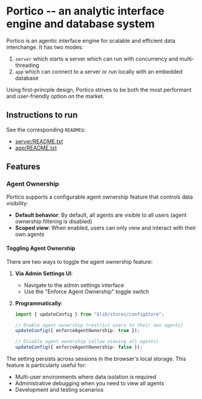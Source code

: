 # Portico -- an analytic interface engine and database system

Portico is an agentic interface engine for scalable and efficient data interchange. It has two modes:
1. `server` which starts a server which can run with concurrency and multi-threading
2. `app` which can connect to a server or run locally with an embedded database

Using first-princple design, Portico strives to be both the most performant and user-friendly option on the market.

## Instructions to run

See the corresponding `README`s:
- [server/README.txt](./server/README.txt)
- [app/README.txt](./app/README.txt)

## Features

### Agent Ownership

Portico supports a configurable agent ownership feature that controls data visibility:

- **Default behavior**: By default, all agents are visible to all users (agent ownership filtering is disabled)
- **Scoped view**: When enabled, users can only view and interact with their own agents

#### Toggling Agent Ownership

There are two ways to toggle the agent ownership feature:

1. **Via Admin Settings UI**:
   - Navigate to the admin settings interface
   - Use the "Enforce Agent Ownership" toggle switch

2. **Programmatically**:
   ```typescript
   import { updateConfig } from "$lib/stores/configStore";

   // Enable agent ownership (restrict users to their own agents)
   updateConfig({ enforceAgentOwnership: true });

   // Disable agent ownership (allow viewing all agents)
   updateConfig({ enforceAgentOwnership: false });
   ```

The setting persists across sessions in the browser's local storage. This feature is particularly useful for:
- Multi-user environments where data isolation is required
- Administrative debugging when you need to view all agents
- Development and testing scenarios
